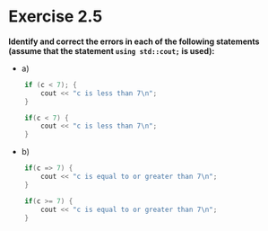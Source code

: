 # Exercise 2.5

**Identify and correct the errors in each of the following statements (assume that the
statement `using std::cout;` is used):**

- a)
```cpp
    if (c < 7); {
        cout << "c is less than 7\n";
    }
```
```cpp
    if(c < 7) {
        cout << "c is less than 7\n";
    }
```

- b)
```cpp
    if(c => 7) {
        cout << "c is equal to or greater than 7\n";
    }
```
```cpp
    if(c >= 7) {
        cout << "c is equal to or greater than 7\n";
    }
```